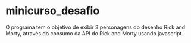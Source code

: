 # minicurso_desafio

O programa tem o objetivo de exibir 3 personagens do desenho Rick and Morty, através do consumo da API do Rick and Morty usando javascript.